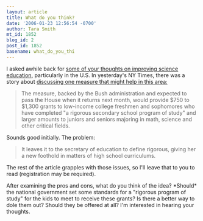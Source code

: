 ```yaml
---
layout: article
title: What do you think?
date: '2006-01-23 12:56:54 -0700'
author: Tara Smith
mt_id: 1852
blog_id: 2
post_id: 1852
basename: what_do_you_thi
---
```

I asked awhile back for [some of your thoughts on improving science education](http://www.pandasthumb.org/archives/2005/12/how_would_you_s.html), particularly in the U.S.  In yesterday's NY Times, there was a story about [discussing one measure that might help in this area:](http://www.nytimes.com/2006/01/22/education/22grants.html?pagewanted=1&amp;ei=5094&amp;en=81cd1a4fda833059&amp;hp&amp;ex=1137992400&amp;partner=homepage)


> The measure, backed by the Bush administration and expected to pass the House when it returns next month, would provide $750 to $1,300 grants to low-income college freshmen and sophomores who have completed "a rigorous secondary school program of study" and larger amounts to juniors and seniors majoring in math, science and other critical fields.

Sounds good initially.  The problem:

>  It leaves it to the secretary of education to define rigorous, giving her a new foothold in matters of high school curriculums.

  The rest of the article grapples with those issues, so I'll leave that to you to read (registration may be required).  

After examining the pros and cons, what do you think of the idea?  \*Should\* the national government set some standards for a "rigorous program of study" for the kids to meet to receive these grants?  Is there a better way to dole them out?  Should they be offered at all?  I'm interested in hearing your thoughts.
